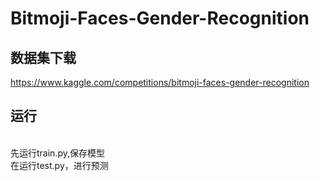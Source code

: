 # Bitmoji-Faces-Gender-Recognition

## 数据集下载

https://www.kaggle.com/competitions/bitmoji-faces-gender-recognition

## 运行

<br>先运行train.py,保存模型
<br>在运行test.py，进行预测

